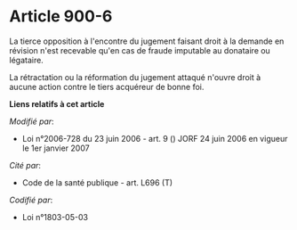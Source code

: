 # Article 900-6

La tierce opposition à l'encontre du jugement faisant droit à la demande en révision n'est recevable qu'en cas de fraude
imputable au donataire ou légataire.

La rétractation ou la réformation du jugement attaqué n'ouvre droit à aucune action contre le tiers acquéreur de bonne foi.

**Liens relatifs à cet article**

_Modifié par_:

  - Loi n°2006-728 du 23 juin 2006 - art. 9 () JORF 24 juin 2006 en vigueur le 1er janvier 2007

_Cité par_:

  - Code de la santé publique - art. L696 (T)

_Codifié par_:

  - Loi n°1803-05-03
